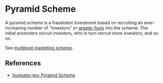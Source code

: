 # Pyramid Scheme
A pyramid scheme is a fraudulent investment based on recruiting an ever-increasing number of "investors" or [greater fools](greater-fool-theory.md) into the scheme. The initial promoters recruit investors, who in turn recruit more investors, and so on. 

See [multilevel marketing scheme](mlm.md).

## References
* [Invesator.gov Pyramid Scheme](https://www.investor.gov/protect-your-investments/fraud/types-fraud/pyramid-schemes)